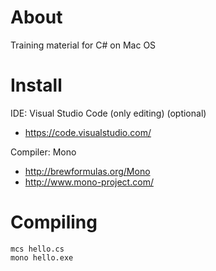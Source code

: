 About
=====
Training material for C# on Mac OS

Install
=======
IDE: Visual Studio Code (only editing) (optional)
- https://code.visualstudio.com/

Compiler: Mono
- http://brewformulas.org/Mono
- http://www.mono-project.com/

Compiling
=========
```shell
mcs hello.cs
mono hello.exe
```

